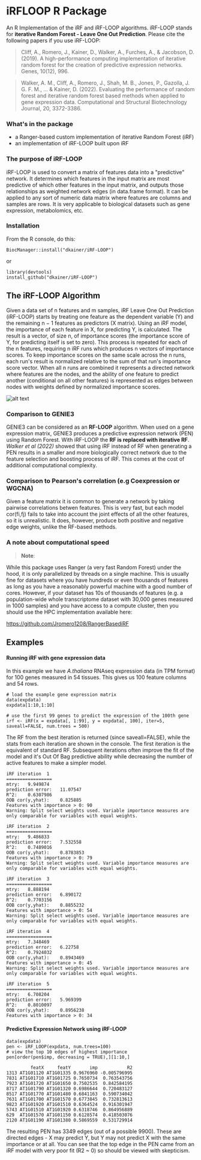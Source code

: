 # iRFLOOP R Package
An R Implementation of the iRF and iRF-LOOP algorithms. iRF-LOOP stands for **iterative Random Forest - Leave One Out Prediction**. Please cite the following papers if you use iRF-LOOP:

>Cliff, A., Romero, J., Kainer, D., Walker, A., Furches, A., & Jacobson, D. (2019). A high-performance computing implementation of iterative random forest for the creation of predictive expression networks. Genes, 10(12), 996.

>Walker, A. M., Cliff, A., Romero, J., Shah, M. B., Jones, P., Gazolla, J. G. F. M., ... & Kainer, D. (2022). Evaluating the performance of random forest and iterative random forest based methods when applied to gene expression data. Computational and Structural Biotechnology Journal, 20, 3372-3386.

### What's in the package
* a Ranger-based custom implementation of iterative Random Forest (iRF)
* an implementation of iRF-LOOP built upon iRF

### The purpose of iRF-LOOP
iRF-LOOP is used to convert a matrix of features data into a "predictive" network. It determines which features in the input matrix are most predictive of which other features in the input matrix, and outputs those relationships as weighted network edges (in data.frame format). It can be applied to any sort of numeric data matrix where features are columns and samples are rows. It is very applicable to biological datasets such as gene expression, metabolomics, etc.

### Installation
From the R console, do this:
```
BiocManager::install("dkainer/iRF-LOOP")
```
or
```
library(devtools)
install_github("dkainer/iRF-LOOP")
```

## The iRF-LOOP Algorithm
Given a data set of n features and m samples, iRF Leave One Out Prediction (iRF-LOOP) starts by treating one feature as the dependent variable (Y) and the remaining n − 1 features as predictors (X matrix). Using an iRF model, the importance of each feature in X, for predicting Y, is calculated. The result is a vector, of size n, of importance scores (the importance score of Y, for predicting itself is set to zero). This process is repeated for each of the n features, requiring n iRF runs which produces n vectors of importance scores. To keep importance scores on the same scale across the n runs, each run's result is normalized relative to the sum of that run's importance score vector. When all n runs are combined it represents a directed network where features are the nodes, and the ability of one feature to predict another (conditional on all other features) is represented as edges between nodes with weights defined by normalized importance scores.

![alt text](https://www.mdpi.com/genes/genes-10-00996/article_deploy/html/images/genes-10-00996-g001.png)

### Comparison to GENIE3
GENIE3 can be considered as an **RF-LOOP** algorithm. When used on a gene expression matrix, GENIE3 produces a predictive expression network (PEN) using Random Forest. With iRF-LOOP the **RF is replaced with iterative RF**. *Walker et al (2022)* showed that using iRF instead of RF when generating a PEN results in a smaller and more biologically correct network due to the feature selection and boosting process of iRF. This comes at the cost of additional computational complexity.

### Comparison to Pearson's correlation (e.g Coexpression or WGCNA)
Given a feature matrix it is common to generate a network by taking pairwise correlations betwen features. This is very fast, but each model cor(fi,fj) fails to take into account the joint effects of all the other features, so it is unrealistic. It does, however, produce both positive and negative edge weights, unlike the RF-based methods.

### A note about computational speed
>**Note**:

While this package uses Ranger (a very fast Random Forest) under the hood, it is only parallelized by threads on a single machine. This is usually fine for datasets where you have hundreds or even thousands of features as long as you have a reasonably powerful machine with a good number of cores. However, if your dataset has 10s of thousands of features (e.g. a population-wide whole transcriptome dataset with 30,000 genes measured in 1000 samples) and you have access to a compute cluster, then you should use the HPC implementation available here:

https://github.com/Jromero1208/RangerBasediRF

## Examples

#### Running iRF with gene expression data
In this example we have *A.thaliana* RNAseq expression data (in TPM format) for 100 genes measured in 54 tissues.
This gives us 100 feature columns and 54 rows.
```
# load the example gene expression matrix
data(expdata)
expdata[1:10,1:10]

# use the first 99 genes to predict the expression of the 100th gene
irf <- iRF(x = expdata[, 1:99], y = expdata[, 100], iter=5, saveall=FALSE, num.trees = 500)
```
The RF from the best iteration is returned (since saveall=FALSE), while the stats from each iteration are shown in the console.
The first iteration is the equivalent of standard RF. Subsequent iterations often improve the fit of the model and 
it's Out Of Bag predictive ability while decreasing the number of active features to make a simpler model.
```
iRF iteration  1 
=================
mtry:   9.949874 
prediction error:   11.07547 
R^2:    0.6307986 
OOB cor(y,yhat):    0.825885 
Features with importance > 0: 90 
Warning: Split select weights used. Variable importance measures are only comparable for variables with equal weights.

iRF iteration  2 
=================
mtry:   9.486833 
prediction error:   7.532558 
R^2:    0.7489016 
OOB cor(y,yhat):    0.8783853 
Features with importance > 0: 79 
Warning: Split select weights used. Variable importance measures are only comparable for variables with equal weights.

iRF iteration  3 
=================
mtry:   8.888194 
prediction error:   6.890172 
R^2:    0.7703156 
OOB cor(y,yhat):    0.8855232 
Features with importance > 0: 54 
Warning: Split select weights used. Variable importance measures are only comparable for variables with equal weights.

iRF iteration  4 
=================
mtry:   7.348469 
prediction error:   6.22758 
R^2:    0.7924032 
OOB cor(y,yhat):    0.8943469 
Features with importance > 0: 45 
Warning: Split select weights used. Variable importance measures are only comparable for variables with equal weights.

iRF iteration  5 
=================
mtry:   6.708204 
prediction error:   5.969399 
R^2:    0.8010097 
OOB cor(y,yhat):    0.8956238 
Features with importance > 0: 34 
```

#### Predictive Expression Network using iRF-LOOP
```
data(expdata)
pen <- iRF_LOOP(expdata, num.trees=100)
# view the top 10 edges of highest importance
pen[order(pen$imp, decreasing = TRUE),][1:10,]

         featX     featY       imp           R2
1313 AT1G01120 AT1G01335 0.9676960 -0.005796995
7831 AT1G01710 AT1G01725 0.7650734  0.763543756
7923 AT1G01720 AT1G01650 0.7502535  0.842584195
8717 AT1G01790 AT1G01320 0.6986644  0.720483127
8517 AT1G01770 AT1G01480 0.6841163  0.590734042
7631 AT1G01700 AT1G01570 0.6773845  0.732813613
9823 AT1G01920 AT1G01510 0.6364524  0.916301947
5743 AT1G01510 AT1G01920 0.6318746  0.864956889
629  AT1G01570 AT1G01150 0.6128574  0.418503076
2120 AT1G01190 AT1G01380 0.5869559  0.531729914
```

The resulting PEN has 3349 edges (out of a possible 9900). These are directed edges - X may predict Y, but Y may not predict X with the same importance or at all.
You can see that the top edge in the PEN came from an iRF model with very poor fit (R2 ~ 0) so should be viewed with skepticism.
